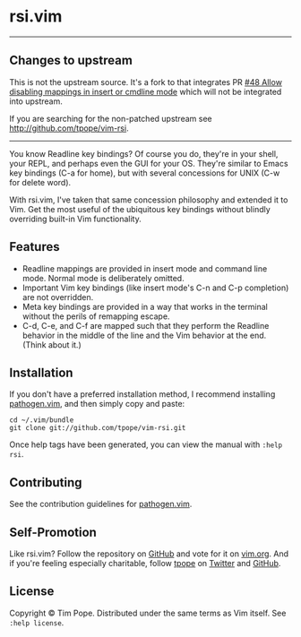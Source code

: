 # rsi.vim

---------------------------------------------------------------------------
## Changes to upstream

This is not the upstream source. It's a fork to that integrates PR [#48
Allow disabling mappings in insert or cmdline
mode](https://github.com/tpope/vim-rsi/pull/48) which will not be
integrated into upstream.

If you are searching for the non-patched upstream see
http://github.com/tpope/vim-rsi.

---------------------------------------------------------------------------

You know Readline key bindings?  Of course you do, they're in your shell, your
REPL, and perhaps even the GUI for your OS.  They're similar to Emacs
key bindings (C-a for home), but with several concessions for UNIX (C-w for
delete word).

With rsi.vim, I've taken that same concession philosophy and extended it to
Vim. Get the most useful of the ubiquitous key bindings without blindly
overriding built-in Vim functionality.

## Features

* Readline mappings are provided in insert mode and command line mode.  Normal
  mode is deliberately omitted.
* Important Vim key bindings (like insert mode's C-n and C-p completion) are
  not overridden.
* Meta key bindings are provided in a way that works in the terminal without
  the perils of remapping escape.
* C-d, C-e, and C-f are mapped such that they perform the Readline behavior in
  the middle of the line and the Vim behavior at the end.  (Think about it.)

## Installation

If you don't have a preferred installation method, I recommend
installing [pathogen.vim](https://github.com/tpope/vim-pathogen), and
then simply copy and paste:

    cd ~/.vim/bundle
    git clone git://github.com/tpope/vim-rsi.git

Once help tags have been generated, you can view the manual with
`:help rsi`.

## Contributing

See the contribution guidelines for
[pathogen.vim](https://github.com/tpope/vim-pathogen#readme).

## Self-Promotion

Like rsi.vim? Follow the repository on
[GitHub](https://github.com/tpope/vim-rsi) and vote for it on
[vim.org](http://www.vim.org/scripts/script.php?script_id=4359).  And if
you're feeling especially charitable, follow [tpope](http://tpo.pe/) on
[Twitter](http://twitter.com/tpope) and
[GitHub](https://github.com/tpope).

## License

Copyright © Tim Pope.  Distributed under the same terms as Vim itself.
See `:help license`.
